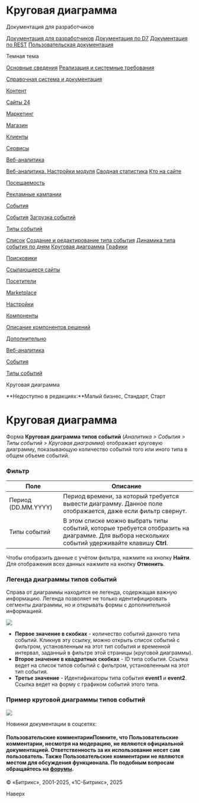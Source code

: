 # Круговая диаграмма

Документация для разработчиков

[Документация для разработчиков](https://dev.1c-bitrix.ru/api_help/)
[Документация по D7](https://dev.1c-bitrix.ru/api_d7/)
[Документация по REST](https://dev.1c-bitrix.ru/rest_help/)
[Пользовательская документация](https://dev.1c-bitrix.ru/user_help/)

Темная тема

[Основные сведения](/user_help/index.php)
[Реализация и системные требования](/user_help/reqintro.php)

[Справочная система и документация](/user_help/help/index.php)

[Контент](/user_help/content/index.php)

[Сайты 24](/user_help/sites24/index.php)

[Маркетинг](/user_help/marketing/index.php)

[Магазин](/user_help/store/index.php)

[Клиенты](/user_help/clients/index.php)

[Сервисы](/user_help/service/index.php)

[Веб-аналитика](/user_help/statistic/index.php)

[Веб-аналитика. Настройки модуля](/user_help/statistic/settings_va.php)
[Сводная статистика](/user_help/statistic/stat_list.php)
[Кто на сайте](/user_help/statistic/users_online.php)

[Посещаемость](/user_help/statistic/site_traffic/index.php)

[Рекламные кампании](/user_help/statistic/advertising_campaigns/index.php)

[События](/user_help/statistic/events/index.php)

[События](/user_help/statistic/events/event_list.php)
[Загрузка событий](/user_help/statistic/events/event_edit.php)

[Типы событий](/user_help/statistic/events/type/index.php)

[Список](/user_help/statistic/events/type/event_type_list.php)
[Создание и редактирование типа события](/user_help/statistic/events/type/event_type_edit.php)
[Динамика типа события по дням](/user_help/statistic/events/type/event_dynamic_list.php)
[Круговая диаграмма](/user_help/statistic/events/type/event_diagram_list.php)
[Графики](/user_help/statistic/events/type/event_graph_list.php)

[Поисковики](/user_help/statistic/search_engines/index.php)

[Ссылающиеся сайты](/user_help/statistic/referer_sites/index.php)

[Посетители](/user_help/statistic/visitors/index.php)

[Marketplace](/user_help/marketplace/index.php)

[Настройки](/user_help/settings/index.php)

[Компоненты](/user_help/components/index.php)

[Описание компонентов решений](/user_help/description_decisions/index.php)

[Дополнительно](/user_help/additional/index.php)

[Веб-аналитика](/user_help/statistic/index.php)

[События](/user_help/statistic/events/index.php)

[Типы событий](/user_help/statistic/events/type/index.php)

Круговая диаграмма

**Недоступно в редакциях:**Малый бизнес, Стандарт, Старт

# Круговая диаграмма

Форма **Круговая диаграмма типов событий** (*Аналитика > События > Типы событий > Круговая диаграмма*) отображает круговую диаграмму, показывающую количество событий того или иного типа в общем объеме событий.

  

### Фильтр

| Поле | Описание |
| --- | --- |
| Период (DD.MM.YYYY) | Период времени, за который требуется вывести диаграмму. Данное поле отображается, даже если фильтр свернут. |
| Типы событий | В этом списке можно выбрать типы событий, которые требуется отобразить на диаграмме. Для выбора нескольких событий удерживайте клавишу **Ctrl**. |

Чтобы отобразить данные с учётом фильтра, нажмите на кнопку **Найти**. Для отображения всех данных нажмите на кнопку **Отменить**.

### Легенда диаграммы типов событий

Справа от диаграммы находится ее легенда, содержащая важную информацию. Легенда позволяет не только идентифицировать сегменты диаграммы, но и открывать формы с дополнительной информацией.

![](/upload/user_help/statistic/event_diagram_legend.png)

* **Первое значение в скобках** - количество событий данного типа событий. Кликнув эту ссылку, можно открыть список событий с фильтром, установленным на этот тип события и временной интервал, заданный в фильтре этой страницы (круговой диаграммы).
* **Второе значение в квадратных скобках** - ID типа события. Ссылка ведет на список типов событий с фильтром, установленным на этот тип события.
* **Третье значение** - Идентификаторы типа события **event1**  и **event2**. Ссылка ведет на форму с графиком событий этого типа.

### Пример круговой диаграммы типов событий

![](/upload/user_help/statistic/event_type_chart.png)

Новинки документации в соцсетях:

#### Пользовательские комментарииПомните, что Пользовательские комментарии, несмотря на модерацию, не являются официальной документацией. Ответственность за их использование несет сам пользователь. Также Пользовательские комментарии не являются местом для обсуждения функционала. По подобным вопросам обращайтесь на [форумы](http://dev.1c-bitrix.ru/community/forums/group1/).

© «Битрикс», 2001-2025, «1С-Битрикс», 2025

Наверх